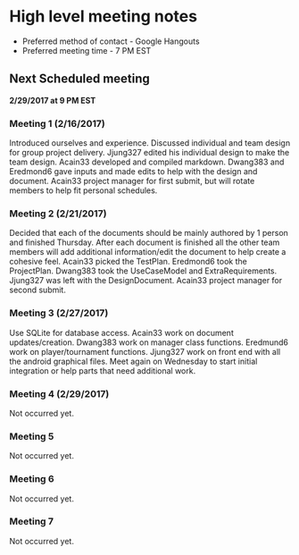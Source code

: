 # High level meeting notes
* Preferred method of contact - Google Hangouts
* Preferred meeting time - 7 PM EST

## Next Scheduled meeting
**2/29/2017 at 9 PM EST**

### Meeting 1 (2/16/2017)
Introduced ourselves and experience. Discussed individual and team design for group project delivery. Jjung327 edited his individual design to make the team design. Acain33 developed and compiled markdown. Dwang383 and Eredmond6 gave inputs and made edits to help with the design and document. Acain33 project manager for first submit, but will rotate members to help fit personal schedules.

### Meeting 2 (2/21/2017)
Decided that each of the documents should be mainly authored by 1 person and finished Thursday. After each document is finished all the other team members will add additional information/edit the document to help create a cohesive feel. Acain33 picked the TestPlan. Eredmond6 took the ProjectPlan. Dwang383 took the UseCaseModel and ExtraRequirements. Jjung327 was left with the DesignDocument. Acain33 project manager for second submit.

### Meeting 3 (2/27/2017)
Use SQLite for database access. Acain33 work on document updates/creation. Dwang383 work on manager class functions. Eredmund6 work on player/tournament functions. Jjung327 work on front end with all the android graphical files. Meet again on Wednesday to start initial integration or help parts that need additional work.

### Meeting 4 (2/29/2017)
Not occurred yet.

### Meeting 5
Not occurred yet.

### Meeting 6
Not occurred yet.

### Meeting 7
Not occurred yet.
